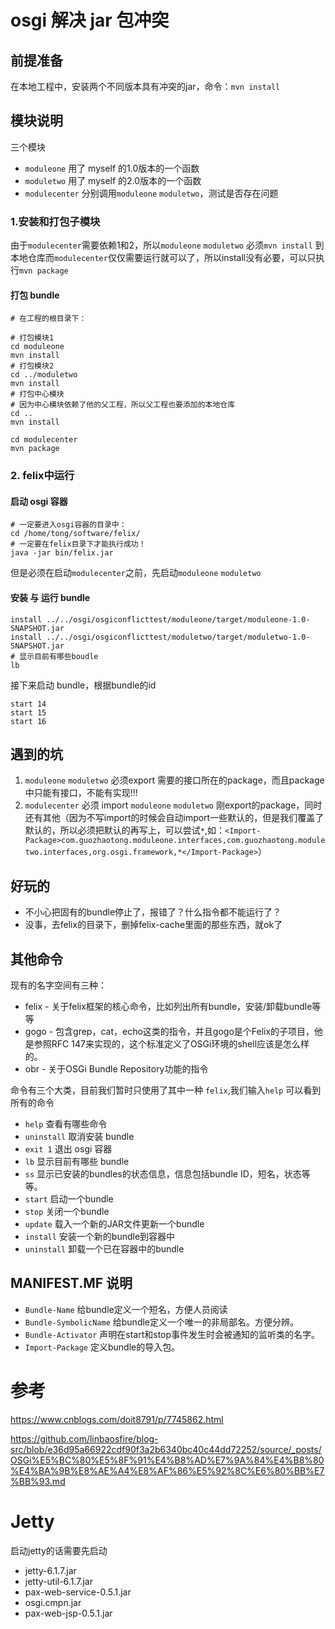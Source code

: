 # osgi 解决 jar 包冲突

## 前提准备

在本地工程中，安装两个不同版本具有冲突的jar，命令：`mvn install`

## 模块说明
三个模块
- `moduleone` 用了 myself 的1.0版本的一个函数
- `moduletwo` 用了 myself 的2.0版本的一个函数
- `modulecenter` 分别调用`moduleone` `moduletwo`，测试是否存在问题

### 1.安装和打包子模块

由于`modulecenter`需要依赖1和2，所以`moduleone` `moduletwo` 必须`mvn install` 到本地仓库而`modulecenter`仅仅需要运行就可以了，所以install没有必要，可以只执行`mvn package`

#### 打包 bundle

```
# 在工程的根目录下：

# 打包模块1
cd moduleone
mvn install
# 打包模块2
cd ../moduletwo
mvn install
# 打包中心模块
# 因为中心模块依赖了他的父工程，所以父工程也要添加的本地仓库
cd ..
mvn install

cd modulecenter
mvn package
```

### 2. felix中运行

#### 启动 osgi 容器

```
# 一定要进入osgi容器的目录中：
cd /home/tong/software/felix/
# 一定要在felix目录下才能执行成功！
java -jar bin/felix.jar
```

但是必须在启动`modulecenter`之前，先启动`moduleone` `moduletwo`

#### 安装 与 运行 bundle
```
install ../../osgi/osgiconflicttest/moduleone/target/moduleone-1.0-SNAPSHOT.jar  
install ../../osgi/osgiconflicttest/moduletwo/target/moduletwo-1.0-SNAPSHOT.jar
# 显示目前有哪些boudle
lb
```

接下来启动 bundle，根据bundle的id
```
start 14
start 15
start 16
```


## 遇到的坑

1. `moduleone` `moduletwo` 必须export 需要的接口所在的package，而且package中只能有接口，不能有实现!!!
1. `modulecenter` 必须 import `moduleone` `moduletwo`  刚export的package，同时还有其他（因为不写import的时候会自动import一些默认的，但是我们覆盖了默认的，所以必须把默认的再写上，可以尝试`*`,如：`<Import-Package>com.guozhaotong.moduleone.interfaces,com.guozhaotong.moduletwo.interfaces,org.osgi.framework,*</Import-Package>`）

## 好玩的
- 不小心把固有的bundle停止了，报错了？什么指令都不能运行了？
- 没事，去felix的目录下，删掉felix-cache里面的那些东西，就ok了

## 其他命令


现有的名字空间有三种：

- felix - 关于felix框架的核心命令，比如列出所有bundle，安装/卸载bundle等等
- gogo - 包含grep，cat，echo这类的指令，并且gogo是个Felix的子项目，他是参照RFC 147来实现的，这个标准定义了OSGi环境的shell应该是怎么样的。
- obr - 关于OSGi Bundle Repository功能的指令

命令有三个大类，目前我们暂时只使用了其中一种 `felix`,我们输入`help` 可以看到所有的命令

- `help` 查看有哪些命令
- `uninstall` 取消安装 bundle
- `exit 1` 退出 osgi 容器 
- `lb` 显示目前有哪些 bundle
- `ss` 显示已安装的bundles的状态信息，信息包括bundle ID，短名，状态等等。
- `start` 启动一个bundle
- `stop`  关闭一个bundle
- `update`  载入一个新的JAR文件更新一个bundle
- `install`  安装一个新的bundle到容器中
- `uninstall`  卸载一个已在容器中的bundle

##  MANIFEST.MF 说明
- `Bundle-Name`  给bundle定义一个短名，方便人员阅读
- `Bundle-SymbolicName` 给bundle定义一个唯一的非局部名。方便分辨。
- `Bundle-Activator` 声明在start和stop事件发生时会被通知的监听类的名字。
- `Import-Package` 定义bundle的导入包。


# 参考

https://www.cnblogs.com/doit8791/p/7745862.html

https://github.com/linbaosfire/blog-src/blob/e36d95a66922cdf90f3a2b6340bc40c44dd72252/source/_posts/OSGi%E5%BC%80%E5%8F%91%E4%B8%AD%E7%9A%84%E4%B8%80%E4%BA%9B%E8%AE%A4%E8%AF%86%E5%92%8C%E6%80%BB%E7%BB%93.md

# Jetty
启动jetty的话需要先启动
- jetty-6.1.7.jar
- jetty-util-6.1.7.jar
- pax-web-service-0.5.1.jar
- osgi.cmpn.jar
- pax-web-jsp-0.5.1.jar